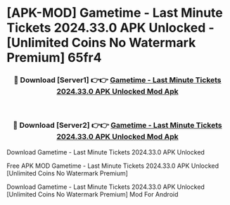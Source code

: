 # [APK-MOD] Gametime - Last Minute Tickets 2024.33.0 APK Unlocked - [Unlimited Coins No Watermark Premium] 65fr4



<div align="center">
<h3>🔴 Download [Server1] 👉👉 <a href="https://momento.my/?title=Gametime_-_Last_Minute_Tickets_2024.33.0_APK_Unlocked">Gametime - Last Minute Tickets 2024.33.0 APK Unlocked Mod Apk</a></h3><br>

<h3>🔴 Download [Server2] 👉👉 <a href="https://momento.my/?title=Gametime_-_Last_Minute_Tickets_2024.33.0_APK_Unlocked">Gametime - Last Minute Tickets 2024.33.0 APK Unlocked Mod Apk</a></h3>
</div>



Download Gametime - Last Minute Tickets 2024.33.0 APK Unlocked 

Free APK MOD Gametime - Last Minute Tickets 2024.33.0 APK Unlocked [Unlimited Coins No Watermark Premium]

Download Gametime - Last Minute Tickets 2024.33.0 APK Unlocked [Unlimited Coins No Watermark Premium] Mod For Android
